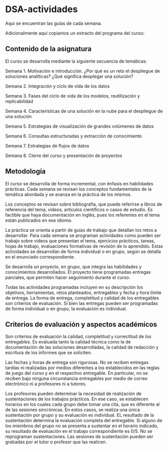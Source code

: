 # DSA-actividades

Aqui se encuentran las guías de cada semana.

Adicionalmente aqui copiamos un extracto del programa del curso:

## Contenido de la asignatura 

El curso se desarrolla mediante la siguiente secuencia de temáticas:  

Semana 1. Motivación e introducción. ¿Por qué es un reto el despliegue de soluciones analíticas? ¿Qué significa desplegar una solución?  

Semana 2. Integración y ciclo de vida de los datos  

Semana 3. Fases del ciclo de vida de los modelos, reutilización y replicabilidad  

Semana 4. Características de una solución en la nube para el despliegue de una solución  

Semana 5. Estrategias de visualización de grandes volúmenes de datos  

Semana 6. Consultas estructuradas y extracción de conocimiento  

Semana 7. Estrategias de flujos de datos  

Semana 8. Cierre del curso y presentación de proyectos 

## Metodología 

El curso se desarrolla de forma incremental, con énfasis en habilidades prácticas. Cada semana se revisan los conceptos fundamentales de la temática abordada y se avanza en la práctica de los mismos.  

Los conceptos se revisan sobre bibliografía, que puede referirse a libros de referencia del tema, videos, artículos científicos o casos de estudio. Es factible que haya documentación en inglés, pues los referentes en el tema están publicados en ese idioma.  

La práctica se orienta a partir de guías de trabajo que detallan los retos a desarrollar. Para cada semana se programan actividades como pueden ser trabajo sobre videos que presentan el tema, ejercicios prácticos, tareas, hojas de trabajo, evaluaciones formativas de revisión de lo aprendido. Estas actividades se desarrollan de forma individual o en grupo, según se detalla en el enunciado correspondiente.  

Se desarrolla un proyecto, en grupo, que integra las habilidades y conocimientos desarrollados. El proyecto tiene programadas entregas parciales, que permiten hacer seguimiento durante el curso.   

Todas las actividades programadas incluyen en su descripción los objetivos, herramientas, retos planteados, entregables y fecha y hora límite de entrega. La forma de entrega, completitud y calidad de los entregables son criterios de evaluación. Si bien las entregas pueden ser programadas de forma individual o en grupo, la evaluación es individual. 

## Criterios de evaluación y aspectos académicos 

Son criterios de evaluación la calidad, completitud y correctitud de los entregables. Es evaluada tanto la calidad técnica como la de documentación de las soluciones desarrolladas, la calidad de redacción y escritura de los informes que se soliciten.  

Las fechas y horas de entrega son rigurosas. No se reciben entregas tardías ni realizadas por medios diferentes a los establecidos en las reglas de juego del curso y en el respectivo entregable. En particular, no se reciben bajo ninguna circunstancia entregables por medio de correo electrónico ni a profesores ni a tutores.  

Los profesores pueden determinar la necesidad de realización de sustentaciones de los trabajos prácticos. En ese caso, se establecen horarios en los cuales cada grupo debe tomar una cita, que es diferente al de las sesiones sincrónicas. En estos casos, se realiza una única sustentación por grupo y su evaluación es individual. EL resultado de la sustentación determina la evaluación completa del entregable. Si alguno de los miembros del grupo no se presenta a sustentar en el horario indicado, su resultado de evaluación en el trabajo correspondiente es 0/5. No se reprograman sustentaciones. Las sesiones de sustentación pueden ser grabadas por el tutor o profesor que las realicen.  
